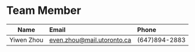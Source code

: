 # Team Member
|Name|Email|Phone|
|----------|:-------------------------|:------------|
|Yiwen Zhou|even.zhou@mail.utoronto.ca|(647)894-2883|